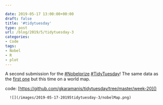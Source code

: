 ```yaml
---

date: 2019-05-17 13:00:00+00:00
draft: false
title: '#tidytuesday'
type: post
url: /blog/2019/5/tidytuesday-3
categories:
- Code
tags:
- Nobel
- R
- plot
---
```


A second submission for the [#Nobelprize](https://mobile.twitter.com/hashtag/Nobelprize?src=hashtag_click) [#TidyTuesday](https://mobile.twitter.com/hashtag/TidyTuesday?src=hashtag_click)! The same data as the [first one](https://karaman.is/blog/2019/5/tidytuesday-2) but this time on a world map. 

code: [https://github.com/gkaramanis/tidytuesday/tree/master/week-20]()


  
      ![](/images/2019-05-17-20195tidytuesday-3/nobelMap.png)

